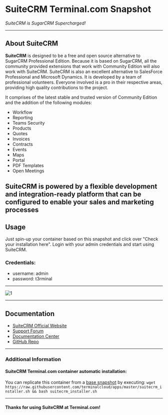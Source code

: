 # **SuiteCRM** Terminal.com Snapshot
*SuiteCRM is SugarCRM Supercharged!*

---

## About SuiteCRM
**SuiteCRM** is designed to be a free and open source alternative to SugarCRM Professional Edition. Because it is based on SugarCRM, all the community provided extensions that work with Community Edition will also work with SuiteCRM. SuiteCRM is also an excellent alternative to SalesForce Professional and Microsoft Dynamics.
It is developed by a team of professional volunteers. Everyone involved is a pro in their respective areas, providing high quality contributions to the project.


It comprises of the latest stable and trusted version of Community Edition and the addition of the following modules:

- Workflow
- Reporting
- Teams Security
- Products
- Quotes
- Invoices
- Contracts
- Events
- Maps
- Portal
- PDF Templates
- Open Meetings



SuiteCRM is powered by a flexible development and integration-ready platform that can be configured to enable your sales and marketing processes
---

## Usage

Just spin-up your container based on this snapshot and click over "Check your installation here".
Login with your admin credentials and start using SuiteCRM.


### Credentials:

- username: admin
- password: t3rminal


---

![1](http://www.netcentrum.pl/images/headers/slider-suitecrm.png)

---

## Documentation
- [SuiteCRM Official Website](https://suitecrm.com)
- [Support Forum](https://suitecrm.com/index.php?option=com_kunena&view=category&Itemid=1137&layout=list)
- [Documentation Center](https://suitecrm.com/index.php?option=com_wrapper&view=wrapper&Itemid=1383)
- [GitHub Repo](https://github.com/salesagility/SuiteCRM)

---


### Additional Information
#### SuiteCRM Terminal.com container automatic installation:
You can replicate this container from a [base snapshot](https://www.terminal.com/tiny/FzpHiTXG1K) by executing:
`wget https://raw.githubusercontent.com/terminalcloud/apps/master/suitecrm_installer.sh && bash suitecrm_installer.sh`


---

#### Thanks for using SuiteCRM at Terminal.com!

